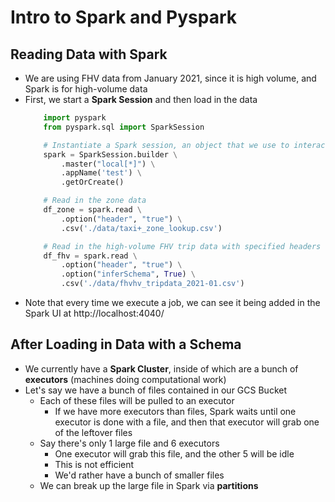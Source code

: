 # Intro to Spark and Pyspark

## Reading Data with Spark
- We are using FHV data from January 2021, since it is high volume, and Spark is for high-volume data
- First, we start a **Spark Session** and then load in the data
    ```Python
        import pyspark
        from pyspark.sql import SparkSession

        # Instantiate a Spark session, an object that we use to interact with Spark
        spark = SparkSession.builder \
            .master("local[*]") \
            .appName('test') \
            .getOrCreate()

        # Read in the zone data
        df_zone = spark.read \
            .option("header", "true") \
            .csv('./data/taxi+_zone_lookup.csv')

        # Read in the high-volume FHV trip data with specified headers
        df_fhv = spark.read \
            .option("header", "true") \
            .option("inferSchema", True) \
            .csv('./data/fhvhv_tripdata_2021-01.csv')
    ```
- Note that every time we execute a job, we can see it being added in the Spark UI at http://localhost:4040/

## After Loading in Data with a Schema
- We currently have a **Spark Cluster**, inside of which are a bunch of **executors** (machines doing computational work)
- Let's say we have a bunch of files contained in our GCS Bucket
    - Each of these files will be pulled to an executor
        - If we have more executors than files, Spark waits until one executor is done with a file, and then that executor will grab one of the leftover files
    - Say there's only 1 large file and 6 executors
        - One executor will grab this file, and the other 5 will be idle
        - This is not efficient
        - We'd rather have a bunch of smaller files
    - We can break up the large file in Spark via **partitions**
